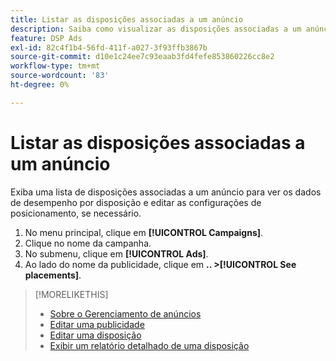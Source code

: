 ```yaml
---
title: Listar as disposições associadas a um anúncio
description: Saiba como visualizar as disposições associadas a um anúncio.
feature: DSP Ads
exl-id: 82c4f1b4-56fd-411f-a027-3f93ffb3867b
source-git-commit: d10e1c24ee7c93eaab3fd4fefe853860226cc8e2
workflow-type: tm+mt
source-wordcount: '83'
ht-degree: 0%

---
```


# Listar as disposições associadas a um anúncio

Exiba uma lista de disposições associadas a um anúncio para ver os dados de desempenho por disposição e editar as configurações de posicionamento, se necessário.

1. No menu principal, clique em **[!UICONTROL Campaigns]**.
1. Clique no nome da campanha.
1. No submenu, clique em **[!UICONTROL Ads]**.
1. Ao lado do nome da publicidade, clique em **.. >[!UICONTROL See placements]**.

>[!MORELIKETHIS]
>
>* [Sobre o Gerenciamento de anúncios](ad-about.md)
>* [Editar uma publicidade](ad-edit.md)
>* [Editar uma disposição](/help/dsp/campaign-management/placements/placement-edit.md)
>* [Exibir um relatório detalhado de uma disposição](/help/dsp/campaign-management/placements/placement-view-report.md)


